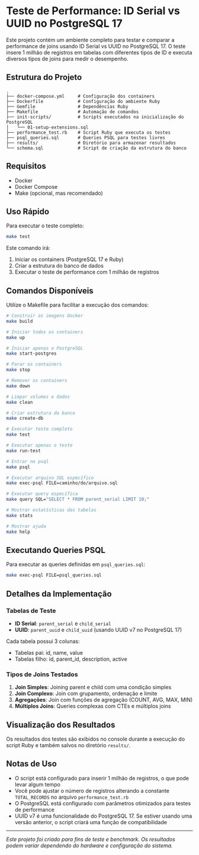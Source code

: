 # Teste de Performance: ID Serial vs UUID no PostgreSQL 17

Este projeto contém um ambiente completo para testar e comparar a performance de joins usando ID Serial vs UUID no PostgreSQL 17. O teste insere 1 milhão de registros em tabelas com diferentes tipos de ID e executa diversos tipos de joins para medir o desempenho.

## Estrutura do Projeto

```
.
├── docker-compose.yml     # Configuração dos containers
├── Dockerfile             # Configuração do ambiente Ruby
├── Gemfile                # Dependências Ruby
├── Makefile               # Automação de comandos
├── init-scripts/          # Scripts executados na inicialização do PostgreSQL
│   └── 01-setup-extensions.sql
├── performance_test.rb    # Script Ruby que executa os testes
├── psql_queries.sql       # Queries PSQL para testes livres
├── results/               # Diretório para armazenar resultados
└── schema.sql             # Script de criação da estrutura do banco
```

## Requisitos

- Docker
- Docker Compose
- Make (opcional, mas recomendado)

## Uso Rápido

Para executar o teste completo:

```bash
make test
```

Este comando irá:
1. Iniciar os containers (PostgreSQL 17 e Ruby)
2. Criar a estrutura do banco de dados
3. Executar o teste de performance com 1 milhão de registros

## Comandos Disponíveis

Utilize o Makefile para facilitar a execução dos comandos:

```bash
# Construir as imagens Docker
make build

# Iniciar todos os containers
make up

# Iniciar apenas o PostgreSQL
make start-postgres

# Parar os containers
make stop

# Remover os containers
make down

# Limpar volumes e dados
make clean

# Criar estrutura do banco
make create-db

# Executar teste completo
make test

# Executar apenas o teste
make run-test

# Entrar no psql
make psql

# Executar arquivo SQL específico
make exec-psql FILE=caminho/do/arquivo.sql

# Executar query específica
make query SQL="SELECT * FROM parent_serial LIMIT 10;"

# Mostrar estatísticas das tabelas
make stats

# Mostrar ajuda
make help
```

## Executando Queries PSQL

Para executar as queries definidas em `psql_queries.sql`:

```bash
make exec-psql FILE=psql_queries.sql
```

## Detalhes da Implementação

### Tabelas de Teste

- **ID Serial**: `parent_serial` e `child_serial`
- **UUID**: `parent_uuid` e `child_uuid` (usando UUID v7 no PostgreSQL 17)

Cada tabela possui 3 colunas:
- Tabelas pai: id, name, value
- Tabelas filho: id, parent_id, description, active

### Tipos de Joins Testados

1. **Join Simples**: Joining parent e child com uma condição simples
2. **Join Complexo**: Join com grupamento, ordenação e limite
3. **Agregações**: Join com funções de agregação (COUNT, AVG, MAX, MIN)
4. **Múltiplos Joins**: Queries complexas com CTEs e múltiplos joins

## Visualização dos Resultados

Os resultados dos testes são exibidos no console durante a execução do script Ruby e também salvos no diretório `results/`.

## Notas de Uso

- O script está configurado para inserir 1 milhão de registros, o que pode levar algum tempo
- Você pode ajustar o número de registros alterando a constante `TOTAL_RECORDS` no arquivo `performance_test.rb`
- O PostgreSQL está configurado com parâmetros otimizados para testes de performance
- UUID v7 é uma funcionalidade do PostgreSQL 17. Se estiver usando uma versão anterior, o script criará uma função de compatibilidade

---

*Este projeto foi criado para fins de teste e benchmark. Os resultados podem variar dependendo do hardware e configuração do sistema.*